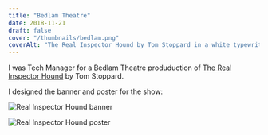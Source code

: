 ```yaml
---
title: "Bedlam Theatre"
date: 2018-11-21
draft: false
cover: "/thumbnails/bedlam.png"
coverAlt: "The Real Inspector Hound by Tom Stoppard in a white typewriter font on a red background next to an abstract depiction of the inpector showing only a top hat, monocle, mustache and tie."
---
```


I was Tech Manager for a Bedlam Theatre produduction of [The Real Inspector Hound](https://www.bedlamtheatre.co.uk/shows/the-real-inspector-hound-2018) by Tom Stoppard.

I designed the banner and poster for the show:

![Real Inspector Hound banner](/bedlam/banner.png)

![Real Inspector Hound poster](/bedlam/poster.png)